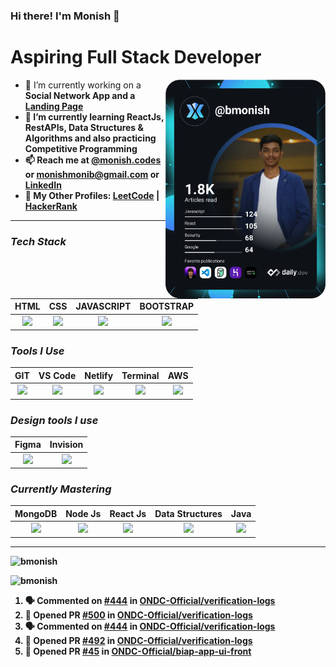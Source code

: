 ### Hi there! I'm Monish 👋

<div align="left">
<h1>Aspiring Full Stack Developer</h1>
  <a href="https://app.daily.dev/get?r=bmonish" target="_blank">
    <img align="right" src="https://github.com/bmonish/bmonish/blob/master/devcard.svg" width="256" alt="Monish's Dev Card" />
  </a>
<ul>
  <li>🔭 I’m currently working on a <strong>Social Network App<strong> and a <a href="https://bmonish.github.io/early-storage/" target="_blank"><strong>Landing Page</strong></a></li>
  <li>🌱 I’m currently learning <strong>ReactJs, RestAPIs, Data Structures & Algorithms</strong> and also practicing <strong>Competitive Programming</strong></li>
  <li>📫 Reach me at <a href="https://www.instagram.com/monish.codes/" target="_blank"><strong>@monish.codes</strong></a> or <a href="mailto:monishmonib@gmail.com"><strong>monishmonib@gmail.com</strong></a> or <a href="https://linkedin.com/in/bmonish" target="_blank"><strong>LinkedIn</strong></a>
  <li>👤 My Other Profiles: <a href="https://leetcode.com/bmonish/" target="_blank"><strong>LeetCode</strong></a> | <a href="https://www.hackerrank.com/monishmonib" target="_blank"><strong>HackerRank</strong></a></li>
</ul>
</div>

---
### ***Tech Stack***

| HTML  | CSS | JAVASCRIPT | BOOTSTRAP |
| :-------------: | :-------------: | :-------------: | :-------------: |
| <img height="30px" src="https://cdn.svgporn.com/logos/html-5.svg">  | <img height="30px" src="https://cdn.svgporn.com/logos/css-3.svg"> | <img height="30px" src="https://cdn.svgporn.com/logos/javascript.svg"> | <img height="30px" src="https://cdn.svgporn.com/logos/bootstrap.svg"> |

### ***Tools I Use***

| GIT  | VS Code | Netlify | Terminal | AWS |
| :-------------: | :-------------: |:-------------: | :-------------: | :-------------: |
| <img height="30px" src="https://cdn.svgporn.com/logos/git-icon.svg">  | <img height="30px" src="https://cdn.svgporn.com/logos/visual-studio-code.svg"> |  <img height="30px" src="https://cdn.svgporn.com/logos/netlify.svg"> |  <img height="30px" src="https://cdn.svgporn.com/logos/terminal.svg"> | <img height="30px" src="https://cdn.svgporn.com/logos/aws-ec2.svg"> |

### ***Design tools I use***

| Figma | Invision |
| :-------------: | :-------------: |
| <img height="30px" src="https://cdn.svgporn.com/logos/figma.svg"> | <img height="30px" src="https://cdn.svgporn.com/logos/invision.svg"> |

### ***Currently Mastering***

| MongoDB | Node Js | React Js | Data Structures | Java |
| :-------------: | :-------------: | :-------------: | :-------------: | :-------------: |
 | <img height="30px" src="https://cdn.svgporn.com/logos/mongodb.svg"> |<img height="30px" src="https://cdn.svgporn.com/logos/nodejs-icon.svg"> |  <img height="30px" src="https://cdn.svgporn.com/logos/react.svg"> | <img height="30px" src="https://icons.veryicon.com/png/o/miscellaneous/icons-for-data-class-organization-and/data-structure-1.png"> | <img height="30px" src="https://cdn.svgporn.com/logos/java.svg"> |

_____

<p><img src="https://github-readme-stats.vercel.app/api?username=bmonish&count_private=true&show_icons=true&theme=react&hide=stars" alt="bmonish"/></p>

<p><img src="https://github-readme-streak-stats.herokuapp.com/?user=bmonish" alt="bmonish"/></p>

<!--START_SECTION:activity-->
1. 🗣 Commented on [#444](https://github.com/ONDC-Official/verification-logs/issues/444) in [ONDC-Official/verification-logs](https://github.com/ONDC-Official/verification-logs)
2. 💪 Opened PR [#500](https://github.com/ONDC-Official/verification-logs/pull/500) in [ONDC-Official/verification-logs](https://github.com/ONDC-Official/verification-logs)
3. 🗣 Commented on [#444](https://github.com/ONDC-Official/verification-logs/issues/444) in [ONDC-Official/verification-logs](https://github.com/ONDC-Official/verification-logs)
4. 💪 Opened PR [#492](https://github.com/ONDC-Official/verification-logs/pull/492) in [ONDC-Official/verification-logs](https://github.com/ONDC-Official/verification-logs)
5. 💪 Opened PR [#45](https://github.com/ONDC-Official/biap-app-ui-front/pull/45) in [ONDC-Official/biap-app-ui-front](https://github.com/ONDC-Official/biap-app-ui-front)
<!--END_SECTION:activity-->
